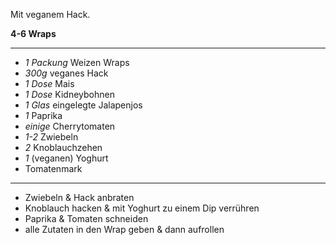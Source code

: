 Mit veganem Hack.

**4-6 Wraps**

---

- *1 Packung* Weizen Wraps
- *300g* veganes Hack
- *1 Dose* Mais
- *1 Dose* Kidneybohnen
- *1 Glas* eingelegte Jalapenjos
- *1* Paprika
- *einige* Cherrytomaten
- *1-2* Zwiebeln
- *2* Knoblauchzehen
- *1* (veganen) Yoghurt
- Tomatenmark

---

- Zwiebeln & Hack anbraten
- Knoblauch hacken & mit Yoghurt zu einem Dip verrühren
- Paprika & Tomaten schneiden
- alle Zutaten in den Wrap geben & dann aufrollen
